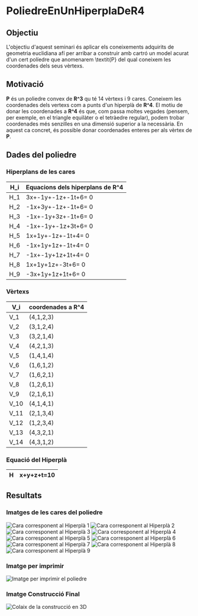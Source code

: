 # PoliedreEnUnHiperplaDeR4

## Objectiu
L'objectiu d'aquest seminari és aplicar els coneixements adquirits de geometria euclidiana afí per arribar a construir amb cartró un model acurat d'un cert políedre que anomenarem \textit{P} del qual coneixem les coordenades dels seus vèrtexs.

## Motivació
**P** és un poliedre convex de **R^3** qu té 14 vèrtexs i 9 cares. Coneixem les coordenades dels vertexs com a punts d'un hiperplà de **R^4**. El motiu de donar les coordenades a **R^4** és que, com passa moltes vegades (pensem, per exemple, en el triangle equilàter o el tetràedre regular), podem trobar coordenades més senzilles en una dimensió superior a la necessària. En aquest ca concret, és possible donar coordenades enteres per als vèrtex de **P**.

## Dades del poliedre
### Hiperplans de les cares
|**H_i**|**Equacions dels hiperplans de R^4**|
|-------|---------------------|
|H_1|3x+-1y+-1z+-1t+6= 0|
|H_2|-1x+3y+-1z+-1t+6= 0|
|H_3|-1x+-1y+3z+-1t+6= 0|
|H_4|-1x+-1y+-1z+3t+6= 0|
|H_5|1x+1y+-1z+-1t+4= 0|
|H_6|-1x+1y+1z+-1t+4= 0|
|H_7|-1x+-1y+1z+1t+4= 0|
|H_8|1x+1y+1z+-3t+6= 0|
|H_9|-3x+1y+1z+1t+6= 0|

### Vèrtexs 
|**V_i**|**coordenades a R^4**|
|-------|---------------------|
|V_1|(4,1,2,3)|
|V_2|(3,1,2,4)|
|V_3|(3,2,1,4)|
|V_4|(4,2,1,3)|
|V_5|(1,4,1,4)|
|V_6|(1,6,1,2)|
|V_7|(1,6,2,1)|
|V_8|(1,2,6,1)|
|V_9|(2,1,6,1)|
|V_10|(4,1,4,1)|
|V_11|(2,1,3,4)|
|V_12|(1,2,3,4)|
|V_13|(4,3,2,1)|
|V_14|(4,3,1,2)|

### Equació del Hiperplà
|**H**|**x+y+z+t=10**|
|---|---|

## Resultats
### Imatges de les cares del poliedre
![Cara corresponent al Hiperplà 1](./cara1.png)
![Cara corresponent al Hiperplà 2](./cara2.png)
![Cara corresponent al Hiperplà 3](./cara3.png)
![Cara corresponent al Hiperplà 4](./cara4.png)
![Cara corresponent al Hiperplà 5](./cara5.png)
![Cara corresponent al Hiperplà 6](./cara6.png)
![Cara corresponent al Hiperplà 7](./cara7.png)
![Cara corresponent al Hiperplà 8](./cara8.png)
![Cara corresponent al Hiperplà 9](./cara9.png)

### Imatge per imprimir
![Imatge per imprimir el poliedre](./PoliedrePerImprimir.png)

### Imatge Construcció Final
![Colaix de la construcció en 3D](./PoliedreEn9Imatges.png)

